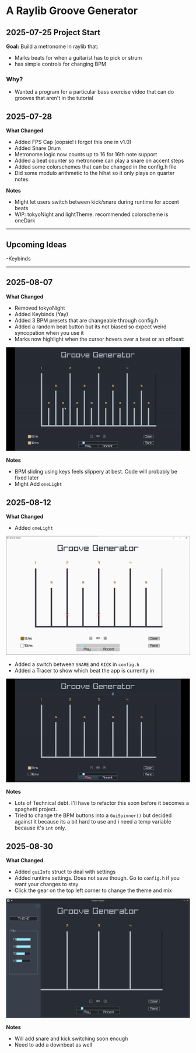 # A Raylib Groove Generator

## 2025-07-25 Project Start
**Goal:** Build a metronome in raylib that:
- Marks beats for when a guitarist has to pick or strum
- has simple controls for changing BPM

### Why?
- Wanted a program for a particular bass exercise video that can do grooves that aren't in the tutorial

## 2025-07-28
**What Changed**
- Added FPS Cap (oopsie! i forgot this one in v1.0)
- Added Snare Drum
- Metronome logic now counts up to 16 for 16th note support
- Added a beat counter so metronome can play a snare on accent steps
- Added some colorschemes that can be changed in the config.h file
- Did some modulo arithmetic to the hihat so it only plays on quarter notes.

**Notes**
- Might let users switch between kick/snare during runtime for accent beats
- WIP: tokyoNight and lightTheme. recommended colorscheme is oneDark

---

## Upcoming Ideas
-Keybinds

---

## 2025-08-07
**What Changed**
- Removed tokyoNight
- Added Keybinds (Yay)
- Added 3 BPM presets that are changeable through config.h
- Added a random beat button but its not biased so expect weird syncopation when you use it
- Marks now highlight when the cursor hovers over a beat or an offbeat: 
  
![Demo](hovering.gif)

**Notes**
- BPM sliding using keys feels slippery at best. Code will probably be fixed later
- Might Add `oneLight`


## 2025-08-12
**What Changed**
- Added `oneLight`

![Demo](oneLight.png)

- Added a switch between `SNARE` and `KICK` in `config.h`
- Added a Tracer to show which beat the app is currently in

![Demo](tracer.gif)

**Notes**
- Lots of Technical debt. I'll have to refactor this soon before it becomes a spaghetti project.
- Tried to change the BPM buttons into a `GuiSpinner()` but decided against it because its a bit hard to use and i need a temp variable because it's `int` only.

## 2025-08-30
**What Changed**
- Added `guiInfo` struct to deal with settings
- Added runtime settings. Does not save though. Go to `config.h` if you want your changes to stay
- Click the gear on the top left corner to change the theme and mix

![Demo](settings.png)

**Notes**
- Will add snare and kick switching soon enough
- Need to add a downbeat as well
